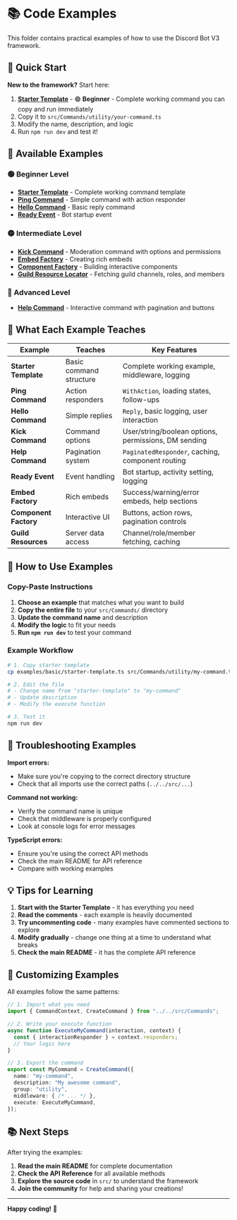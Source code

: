 # 📚 Code Examples

This folder contains practical examples of how to use the Discord Bot V3 framework.

## 🚀 Quick Start

**New to the framework?** Start here:

1. **[Starter Template](basic/starter-template.ts)** - 🟢 **Beginner** - Complete working command you can copy and run immediately
2. Copy it to `src/Commands/utility/your-command.ts`
3. Modify the name, description, and logic
4. Run `npm run dev` and test it!

## 📁 Available Examples

### 🟢 Beginner Level

- **[Starter Template](basic/starter-template.ts)** - Complete working command template
- **[Ping Command](basic/ping-command.ts)** - Simple command with action responder
- **[Hello Command](basic/hello-command.ts)** - Basic reply command
- **[Ready Event](events/ready-event.ts)** - Bot startup event

### 🟡 Intermediate Level

- **[Kick Command](advanced/kick-command.ts)** - Moderation command with options and permissions
- **[Embed Factory](utilities/embed-examples.ts)** - Creating rich embeds
- **[Component Factory](utilities/component-examples.ts)** - Building interactive components
- **[Guild Resource Locator](utilities/guild-resource-examples.ts)** - Fetching guild channels, roles, and members

### 🔴 Advanced Level

- **[Help Command](advanced/help-command.ts)** - Interactive command with pagination and buttons

## 🎯 What Each Example Teaches

| Example | Teaches | Key Features |
|---------|---------|--------------|
| **Starter Template** | Basic command structure | Complete working example, middleware, logging |
| **Ping Command** | Action responders | `WithAction`, loading states, follow-ups |
| **Hello Command** | Simple replies | `Reply`, basic logging, user interaction |
| **Kick Command** | Command options | User/string/boolean options, permissions, DM sending |
| **Help Command** | Pagination system | `PaginatedResponder`, caching, component routing |
| **Ready Event** | Event handling | Bot startup, activity setting, logging |
| **Embed Factory** | Rich embeds | Success/warning/error embeds, help sections |
| **Component Factory** | Interactive UI | Buttons, action rows, pagination controls |
| **Guild Resources** | Server data access | Channel/role/member fetching, caching |

## 📝 How to Use Examples

### Copy-Paste Instructions

1. **Choose an example** that matches what you want to build
2. **Copy the entire file** to your `src/Commands/` directory
3. **Update the command name** and description
4. **Modify the logic** to fit your needs
5. **Run `npm run dev`** to test your command

### Example Workflow

```bash
# 1. Copy starter template
cp examples/basic/starter-template.ts src/Commands/utility/my-command.ts

# 2. Edit the file
# - Change name from "starter-template" to "my-command"
# - Update description
# - Modify the execute function

# 3. Test it
npm run dev
```

## 🔧 Troubleshooting Examples

**Import errors:**
- Make sure you're copying to the correct directory structure
- Check that all imports use the correct paths (`../../src/...`)

**Command not working:**
- Verify the command name is unique
- Check that middleware is properly configured
- Look at console logs for error messages

**TypeScript errors:**
- Ensure you're using the correct API methods
- Check the main README for API reference
- Compare with working examples

## 💡 Tips for Learning

1. **Start with the Starter Template** - it has everything you need
2. **Read the comments** - each example is heavily documented
3. **Try uncommenting code** - many examples have commented sections to explore
4. **Modify gradually** - change one thing at a time to understand what breaks
5. **Check the main README** - it has the complete API reference

## 🎨 Customizing Examples

All examples follow the same patterns:

```typescript
// 1. Import what you need
import { CommandContext, CreateCommand } from "../../src/Commands";

// 2. Write your execute function
async function ExecuteMyCommand(interaction, context) {
  const { interactionResponder } = context.responders;
  // Your logic here
}

// 3. Export the command
export const MyCommand = CreateCommand({
  name: "my-command",
  description: "My awesome command",
  group: "utility",
  middleware: { /* ... */ },
  execute: ExecuteMyCommand,
});
```

## 📚 Next Steps

After trying the examples:

1. **Read the main README** for complete documentation
2. **Check the API Reference** for all available methods
3. **Explore the source code** in `src/` to understand the framework
4. **Join the community** for help and sharing your creations!

---

**Happy coding!** 🚀
